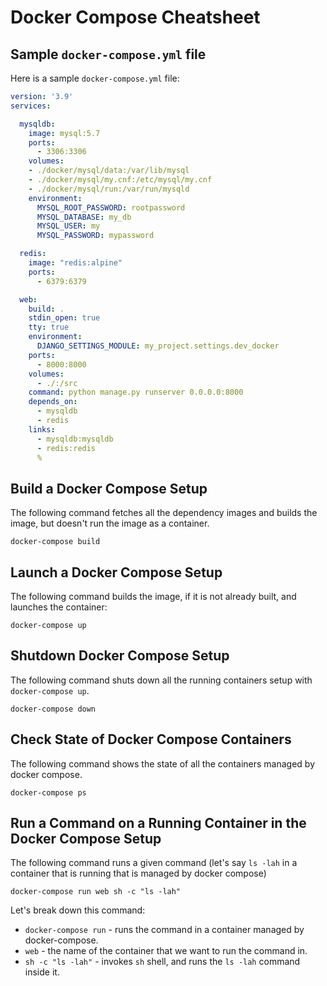 # Docker Compose Cheatsheet

## Sample `docker-compose.yml` file

Here is a sample `docker-compose.yml` file:

```yaml
version: '3.9'
services:

  mysqldb:
    image: mysql:5.7
    ports:
      - 3306:3306
    volumes:
    - ./docker/mysql/data:/var/lib/mysql
    - ./docker/mysql/my.cnf:/etc/mysql/my.cnf
    - ./docker/mysql/run:/var/run/mysqld
    environment:
      MYSQL_ROOT_PASSWORD: rootpassword
      MYSQL_DATABASE: my_db
      MYSQL_USER: my
      MYSQL_PASSWORD: mypassword

  redis:
    image: "redis:alpine"
    ports:
      - 6379:6379

  web:
    build: .
    stdin_open: true
    tty: true
    environment:
      DJANGO_SETTINGS_MODULE: my_project.settings.dev_docker
    ports:
      - 8000:8000
    volumes:
      - ./:/src
    command: python manage.py runserver 0.0.0.0:8000
    depends_on:
      - mysqldb
      - redis
    links:
      - mysqldb:mysqldb
      - redis:redis
      %
```

## Build a Docker Compose Setup

The following command fetches all the dependency images and builds the image, but doesn't run the image as a container.

```
docker-compose build
```

## Launch a Docker Compose Setup

The following command builds the image, if it is not already built, and launches the container:

```
docker-compose up
```

## Shutdown Docker Compose Setup

The following command shuts down all the running containers setup with `docker-compose up`.

```
docker-compose down
```

## Check State of Docker Compose Containers

The following command shows the state of all the containers managed by docker compose.

```
docker-compose ps
```

## Run a Command on a Running Container in the Docker Compose Setup

The following command runs a given command (let's say `ls -lah` in a container that is running
that is managed by docker compose)

```
docker-compose run web sh -c "ls -lah"
```

Let's break down this command:

* `docker-compose run` - runs the command in a container managed by docker-compose.
* `web` - the name of the container that we want to run the command in.
* `sh -c "ls -lah"` - invokes `sh` shell, and runs the `ls -lah` command inside it.

